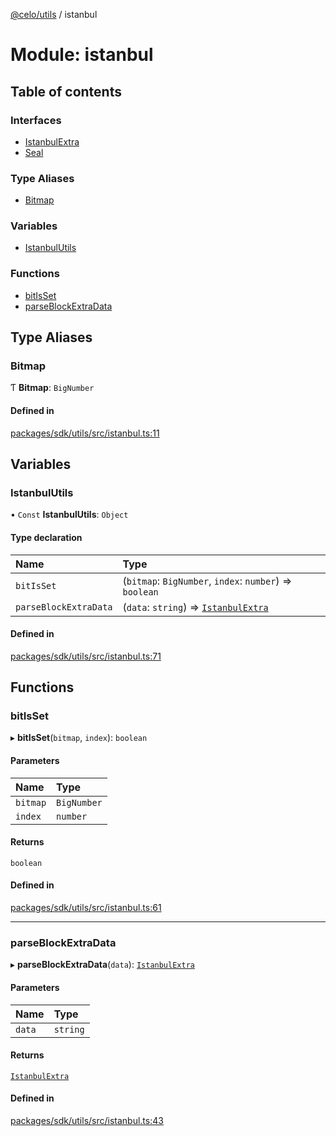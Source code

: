 [@celo/utils](../README.md) / istanbul

# Module: istanbul

## Table of contents

### Interfaces

- [IstanbulExtra](../interfaces/istanbul.IstanbulExtra.md)
- [Seal](../interfaces/istanbul.Seal.md)

### Type Aliases

- [Bitmap](istanbul.md#bitmap)

### Variables

- [IstanbulUtils](istanbul.md#istanbulutils)

### Functions

- [bitIsSet](istanbul.md#bitisset)
- [parseBlockExtraData](istanbul.md#parseblockextradata)

## Type Aliases

### Bitmap

Ƭ **Bitmap**: `BigNumber`

#### Defined in

[packages/sdk/utils/src/istanbul.ts:11](https://github.com/celo-org/developer-tooling/blob/master/packages/sdk/utils/src/istanbul.ts#L11)

## Variables

### IstanbulUtils

• `Const` **IstanbulUtils**: `Object`

#### Type declaration

| Name | Type |
| :------ | :------ |
| `bitIsSet` | (`bitmap`: `BigNumber`, `index`: `number`) => `boolean` |
| `parseBlockExtraData` | (`data`: `string`) => [`IstanbulExtra`](../interfaces/istanbul.IstanbulExtra.md) |

#### Defined in

[packages/sdk/utils/src/istanbul.ts:71](https://github.com/celo-org/developer-tooling/blob/master/packages/sdk/utils/src/istanbul.ts#L71)

## Functions

### bitIsSet

▸ **bitIsSet**(`bitmap`, `index`): `boolean`

#### Parameters

| Name | Type |
| :------ | :------ |
| `bitmap` | `BigNumber` |
| `index` | `number` |

#### Returns

`boolean`

#### Defined in

[packages/sdk/utils/src/istanbul.ts:61](https://github.com/celo-org/developer-tooling/blob/master/packages/sdk/utils/src/istanbul.ts#L61)

___

### parseBlockExtraData

▸ **parseBlockExtraData**(`data`): [`IstanbulExtra`](../interfaces/istanbul.IstanbulExtra.md)

#### Parameters

| Name | Type |
| :------ | :------ |
| `data` | `string` |

#### Returns

[`IstanbulExtra`](../interfaces/istanbul.IstanbulExtra.md)

#### Defined in

[packages/sdk/utils/src/istanbul.ts:43](https://github.com/celo-org/developer-tooling/blob/master/packages/sdk/utils/src/istanbul.ts#L43)
